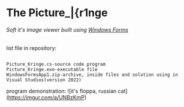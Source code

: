 # The Picture_|{r1nge
###### Soft it's image viewer built using [Windows Forms](https://docs.microsoft.com/ru-ru/dotnet/desktop/winforms/overview/?view=netdesktop-5.0)

list file in repository:
```

Picture_Kringe.cs-source code program
Picture_Kringe.exe-executable file
WindowsFormsApp1.zip-archive, inside files and solution using in Visual Studios(version 2022)
```

program demonstration:
![it's floppa, russian cat]
(https://imgur.com/a/UNBzKmP)
